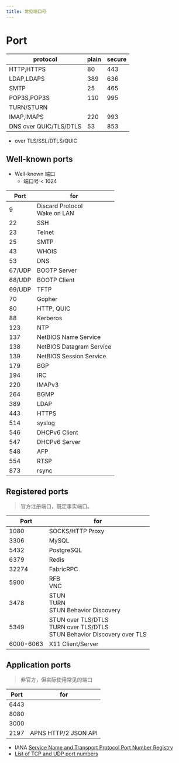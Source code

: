 ```yaml
---
title: 常见端口号
---
```


# Port

| protocol               | plain | secure |
| ---------------------- | ----- | ------ |
| HTTP,HTTPS             | 80    | 443    |
| LDAP,LDAPS             | 389   | 636    |
| SMTP                   | 25    | 465    |
| POP3S,POP3S            | 110   | 995    |
| TURN/STURN             |
| IMAP,IMAPS             | 220   | 993    |
| DNS over QUIC/TLS/DTLS | 53    | 853    |

- over TLS/SSL/DTLS/QUIC

## Well-known ports

- Well-known 端口
  - 端口号 < 1024

| Port   | for                               |
| ------ | --------------------------------- |
| 9      | Discard Protocol<br/> Wake on LAN |
| 22     | SSH                               |
| 23     | Telnet                            |
| 25     | SMTP                              |
| 43     | WHOIS                             |
| 53     | DNS                               |
| 67/UDP | BOOTP Server                      |
| 68/UDP | BOOTP Client                      |
| 69/UDP | TFTP                              |
| 70     | Gopher                            |
| 80     | HTTP, QUIC                        |
| 88     | Kerberos                          |
| 123    | NTP                               |
| 137    | NetBIOS Name Service              |
| 138    | NetBIOS Datagram Service          |
| 139    | NetBIOS Session Service           |
| 179    | BGP                               |
| 194    | IRC                               |
| 220    | IMAPv3                            |
| 264    | BGMP                              |
| 389    | LDAP                              |
| 443    | HTTPS                             |
| 514    | syslog                            |
| 546    | DHCPv6 Client                     |
| 547    | DHCPv6 Server                     |
| 548    | AFP                               |
| 554    | RTSP                              |
| 873    | rsync                             |

## Registered ports

> 官方注册端口，既定事实端口。

| Port      | for                                                                              |
| --------- | -------------------------------------------------------------------------------- |
| 1080      | SOCKS/HTTP Proxy                                                                 |
| 3306      | MySQL                                                                            |
| 5432      | PostgreSQL                                                                       |
| 6379      | Redis                                                                            |
| 32274     | FabricRPC                                                                        |
| 5900      | RFB<br/>VNC                                                                      |
| 3478      | STUN<br/>TURN<br/>STUN Behavior Discovery                                        |
| 5349      | STUN over TLS/DTLS<br/> TURN over TLS/DTLS<br/> STUN Behavior Discovery over TLS |
| 6000-6063 | X11 Client/Server                                                                |

## Application ports

> 非官方，但实际使用常见的端口

| Port | for                  |
| ---- | -------------------- |
| 6443 |
| 8080 |
| 3000 |
| 2197 | APNS HTTP/2 JSON API |

- IANA [Service Name and Transport Protocol Port Number Registry](https://www.iana.org/assignments/service-names-port-numbers/service-names-port-numbers.xhtml)
- [List of TCP and UDP port numbers](https://en.wikipedia.org/wiki/List_of_TCP_and_UDP_port_numbers)
